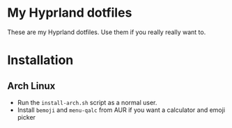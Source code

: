 # My Hyprland dotfiles
These are my Hyprland dotfiles. Use them if you really really want to.

# Installation
## Arch Linux
- Run the `install-arch.sh` script as a normal user.
- Install `bemoji` and `menu-qalc` from AUR if you want a calculator and emoji picker

